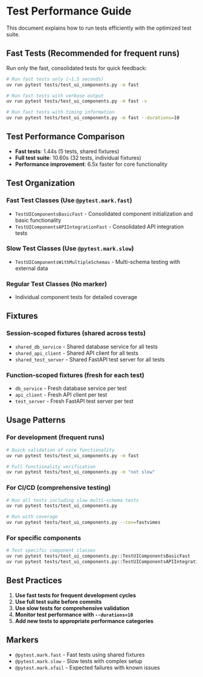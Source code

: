 # Test Performance Guide

This document explains how to run tests efficiently with the optimized test suite.

## Fast Tests (Recommended for frequent runs)

Run only the fast, consolidated tests for quick feedback:

```bash
# Run fast tests only (~1.5 seconds)
uv run pytest tests/test_ui_components.py -m fast

# Run fast tests with verbose output
uv run pytest tests/test_ui_components.py -m fast -v

# Run fast tests with timing information
uv run pytest tests/test_ui_components.py -m fast --durations=10
```

## Test Performance Comparison

- **Fast tests**: 1.44s (5 tests, shared fixtures)
- **Full test suite**: 10.60s (32 tests, individual fixtures)
- **Performance improvement**: 6.5x faster for core functionality

## Test Organization

### Fast Test Classes (Use `@pytest.mark.fast`)
- `TestUIComponentsBasicFast` - Consolidated component initialization and basic functionality
- `TestUIComponentsAPIIntegrationFast` - Consolidated API integration tests

### Slow Test Classes (Use `@pytest.mark.slow`)
- `TestUIComponentsWithMultipleSchemas` - Multi-schema testing with external data

### Regular Test Classes (No marker)
- Individual component tests for detailed coverage

## Fixtures

### Session-scoped fixtures (shared across tests)
- `shared_db_service` - Shared database service for all tests
- `shared_api_client` - Shared API client for all tests  
- `shared_test_server` - Shared FastAPI test server for all tests

### Function-scoped fixtures (fresh for each test)
- `db_service` - Fresh database service per test
- `api_client` - Fresh API client per test
- `test_server` - Fresh FastAPI test server per test

## Usage Patterns

### For development (frequent runs)
```bash
# Quick validation of core functionality
uv run pytest tests/test_ui_components.py -m fast

# Full functionality verification
uv run pytest tests/test_ui_components.py -m "not slow"
```

### For CI/CD (comprehensive testing)
```bash
# Run all tests including slow multi-schema tests
uv run pytest tests/test_ui_components.py

# Run with coverage
uv run pytest tests/test_ui_components.py --cov=fastvimes
```

### For specific components
```bash
# Test specific component classes
uv run pytest tests/test_ui_components.py::TestUIComponentsBasicFast
uv run pytest tests/test_ui_components.py::TestUIComponentsAPIIntegrationFast
```

## Best Practices

1. **Use fast tests for frequent development cycles**
2. **Use full test suite before commits**
3. **Use slow tests for comprehensive validation**
4. **Monitor test performance with `--durations=10`**
5. **Add new tests to appropriate performance categories**

## Markers

- `@pytest.mark.fast` - Fast tests using shared fixtures
- `@pytest.mark.slow` - Slow tests with complex setup
- `@pytest.mark.xfail` - Expected failures with known issues
